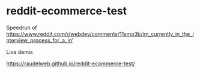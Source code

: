 # reddit-ecommerce-test

Speedrun of https://www.reddit.com/r/webdev/comments/11smo3b/im_currently_in_the_interview_process_for_a_jr/

Live demo:

https://raudelweb.github.io/reddit-ecommerce-test/
